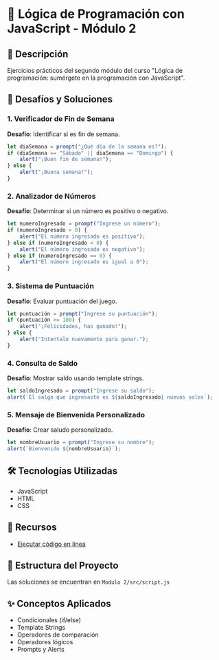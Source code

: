 # 🎯 Lógica de Programación con JavaScript - Módulo 2

## 📝 Descripción
Ejercicios prácticos del segundo módulo del curso "Lógica de programación: sumérgete en la programación con JavaScript".

## 🚀 Desafíos y Soluciones

### 1. Verificador de Fin de Semana
**Desafío**: Identificar si es fin de semana.
```javascript
let diaSemana = prompt("¿Qué día de la semana es?");
if (diaSemana == "Sábado" || diaSemana == "Domingo") {
    alert("¡Buen fin de semana!");
} else {
    alert("¡Buena semana!");
}
```

### 2. Analizador de Números
**Desafío**: Determinar si un número es positivo o negativo.
```javascript
let numeroIngresado = prompt("Ingrese un número");
if (numeroIngresado > 0) {
    alert("El número ingresado es positivo");
} else if (numeroIngresado < 0) {
    alert("El número ingresado es negativo");
} else if (numeroIngresado == 0) {
    alert("El número ingresado es igual a 0");
}
```

### 3. Sistema de Puntuación
**Desafío**: Evaluar puntuación del juego.
```javascript
let puntuación = prompt("Ingrese su puntuación");
if (puntuación >= 100) {
    alert("¡Felicidades, has ganado!");
} else {
    alert("Intentalo nuevamente para ganar.");
}
```

### 4. Consulta de Saldo
**Desafío**: Mostrar saldo usando template strings.
```javascript
let saldoIngresado = prompt("Ingrese su saldo");
alert(`El salgo que ingresaste es ${saldoIngresado} nuevos soles`);
```

### 5. Mensaje de Bienvenida Personalizado
**Desafío**: Crear saludo personalizado.
```javascript
let nombreUsuario = prompt("Ingrese su nombre");
alert(`Bienvenido ${nombreUsuario}`);
```

## 🛠️ Tecnologías Utilizadas
- JavaScript
- HTML
- CSS

## 🔗 Recursos
- [Ejecutar código en línea](https://playcode.io/javascript)

## 📁 Estructura del Proyecto
Las soluciones se encuentran en `Modulo 2/src/script.js`

## ✨ Conceptos Aplicados
- Condicionales (if/else)
- Template Strings
- Operadores de comparación
- Operadores lógicos
- Prompts y Alerts